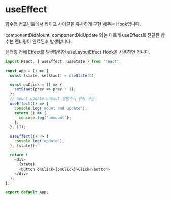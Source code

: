 # useEffect

함수형 컴포넌트에서 라이프 사이클을 유사하게 구현 해주는 Hook입니다.

componentDidMount, componentDidUpdate 와는 다르게 useEffect로 전달된 함수는 렌더링이 완료된후 발생합니다.

렌더링 전에 Effect를 발생할려면 useLayoutEffect Hook을 사용하면 됩니다.

```js
import React, { useEffect, useState } from 'react';

const App = () => {
  const [state, setStaet] = useState(0);

  const onClick = () => {
    setStaet(prev => prev + 1);
  };
  // mount update unmout 생명주기 유사 구현
  useEffect(() => {
    console.log('mount and update');
    return () => {
      console.log('unmount');
    };
  }, []);

  useEffect(() => {
    console.log('update');
  }, [state]);

  return (
    <div>
      {state}
      <button onClick={onClick}>Click</button>
    </div>
  );
};

export default App;
```
